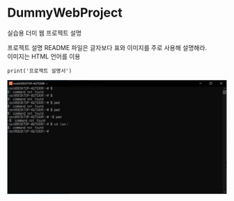 # DummyWebProject
실습용 더미 웹 프로젝트 설명

프로젝트 설명 README 파일은 글자보다 표와 이미지를 주로 사용해 설명해라.
<br>
이미지는 HTML 언어를 이용


```
print('프로젝트 설명서')
```

<img src='images/캡처.JPG'>
